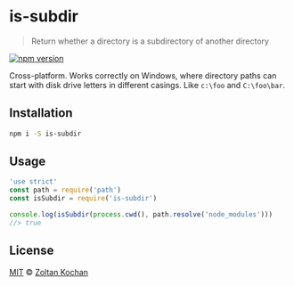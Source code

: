 # is-subdir

> Return whether a directory is a subdirectory of another directory

<!--@shields('npm')-->
[![npm version](https://img.shields.io/npm/v/is-subdir.svg)](https://www.npmjs.com/package/is-subdir)
<!--/@-->

Cross-platform. Works correctly on Windows, where directory paths can start with disk drive letters in different casings. Like `c:\foo` and `C:\foo\bar`.

## Installation

```sh
npm i -S is-subdir
```

## Usage

```js
'use strict'
const path = require('path')
const isSubdir = require('is-subdir')

console.log(isSubdir(process.cwd(), path.resolve('node_modules')))
//> true
```

## License

[MIT](./LICENSE) © [Zoltan Kochan](https://www.kochan.io)
